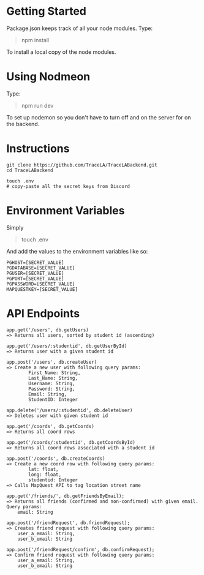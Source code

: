 # Getting Started
Package.json keeps track of all your node modules. Type:
> npm install

To install a local copy of the node modules.

# Using Nodmeon
Type:
> npm run dev

To set up nodemon so you don't have to turn off and on the server for on the backend.


# Instructions

```
git clone https://github.com/TraceLA/TraceLABackend.git
cd TraceLABackend

touch .env
# copy-paste all the secret keys from Discord

```

# Environment Variables

Simply
> touch .env

And add the values to the environment variables like so:
```
PGHOST=[SECRET_VALUE]
PGDATABASE=[SECRET_VALUE]
PGUSER=[SECRET_VALUE]
PGPORT=[SECRET_VALUE]
PGPASSWORD=[SECRET_VALUE]
MAPQUESTKEY=[SECRET_VALUE]
```

# API Endpoints

```
app.get('/users', db.getUsers) 
=> Returns all users, sorted by student id (ascending)

app.get('/users/:studentid', db.getUserById)
=> Returns user with a given student id

app.post('/users', db.createUser)
=> Create a new user with following query params:
        First_Name: String,
        Last_Name: String,
        Username: String,
        Password: String,
        Email: String,
        StudentID: Integer

app.delete('/users/:studentid', db.deleteUser)
=> Deletes user with given student id

app.get('/coords', db.getCoords)
=> Returns all coord rows

app.get('/coords/:studentid', db.getCoordsById)
=> Returns all coord rows associated with a student id

app.post('/coords', db.createCoords)
=> Create a new coord row with following query params:
        lat: float,
        long: float,
        studentid: Integer
=> Calls MapQuest API to tag location street name

app.get('/friends/', db.getFriendsByEmail);
=> Returns all friends (confirmed and non-confirmed) with given email. Query params:
    email: String

app.post('/friendRequest', db.friendRequest);
=> Creates friend request with following query params:
    user_a_email: String,
    user_b_email: String

app.post('/friendRequest/confirm', db.confirmRequest);
=> Confirm friend request with following query params:
    user_a_email: String,
    user_b_email: String

```
